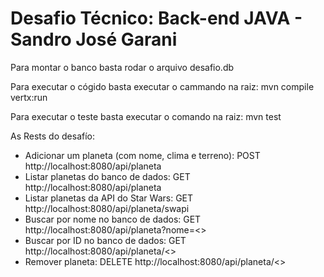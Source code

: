 # Desafio Técnico: Back-end JAVA - Sandro José Garani

Para montar o banco basta rodar o arquivo desafio.db

Para executar o cógido basta executar o cammando na raiz: mvn compile vertx:run

Para executar o teste basta executar o comando na raiz: mvn test

As Rests do desafío:
- Adicionar um planeta (com nome, clima e terreno): POST http://localhost:8080/api/planeta
- Listar planetas do banco de dados: GET http://localhost:8080/api/planeta
- Listar planetas da API do Star Wars: GET http://localhost:8080/api/planeta/swapi
- Buscar por nome no banco de dados: GET http://localhost:8080/api/planeta?nome=<<Nome>>
- Buscar por ID no banco de dados: GET http://localhost:8080/api/planeta/<<Id>>
- Remover planeta: DELETE http://localhost:8080/api/planeta/<<Id>>
